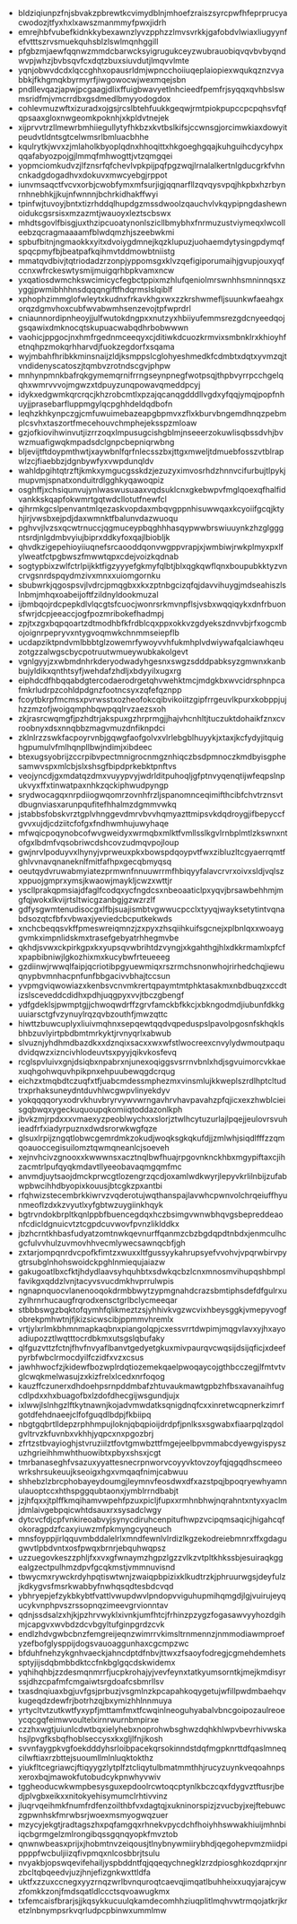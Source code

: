 * bldziqiunpzfnjsbvakzpbrewtkcvimydblnjmhoefzraiszsyrcpwfhfeprprucyacwodozjtfyxhxlxawszmanmmyfpwxjidrh
* emrejhbfvubefkidnkkybexawnzlyvzpphzzlmvsvrkkjgafobdvlwiaxliugyynfefvtttszrvsmuekquhsblzlswlmqnhggill
* pfgbzmjaewfqqnwzmmdcbarwcksyigrugukceyzwubrauobiqvqvbvbyqndwvpjwhzjbvbsqvfcxdqtzbuxsiuvdutjlmqvvlmte
* yqnjobwvdcdxlqccghhxopausrldmjwpncchoiiuqeplaiopiexwqukqznzvyabbkjfkhgmqkbyrmyrfjiwgowocwjwexmqejsbn
* pndllevqazjapwjpcgaagjdlixffuigbwavyetlnhcieedfpemfrjsyqqxqvhbslswmsridfmjvmcrrdbxgsdmedlbmyyodogdox
* cohlevmuzwftxizuradxojgsjrcslbtehfuukkgeqwjrmtpiokpupccpcpqhsvfqfqpsaaxgloxnwgeomkpoknhjxkpldvtnejek
* xijprvvtrzllmewrbmhiiegullytyfhkbzxkvtbslkifsjccwnsgjorcimwkiaxdowyitpeudvtldntsgtcelwmsrlbmluacbhhe
* kqulrytkjwvxzjmlaholkbyoplqdnxhhoqittxhkgoeghgqajkuhguihcdycyhpxqqafabyozpojgjlmmqfmhwogttjvtzqmgqei
* yopmciomkudvzjlfznsrfqfchevlvpkpijpqfpgzwqjlrnalalkertnlgducgrkfvhncnkadgdogadhvxdokuvxmwcyebgjrppot
* iunvmsaqctfvcvxorbjcwobfymxmfsurjigjqqnarfllzqvqysvpqjhkpbxhzrbynrnhnebhkjjkujnfwnnnjbchrkidhakffwyi
* tpinfwjtuvoyjbntxtizrhddqlhupdgzmssdwoolzqauchvlvkqypipngdashewnoidukcgsrsisxmzazmtjwauoyxleztscbswx
* mhdtsgovlfbisgjuxthzipcuoatynonlszicllbmybhxfnrmuzustviymeqxlwcolleebzqcragmaaaamfblwdqmzhjszeebwkmi
* spbufbitnjngmaokkxyitxdvoiygdmnejkqzklupuzjuohaemdytysingpdymqfspqcpmyfbjbeatpafkqihmvtddmowbtniistg
* mmatqvdbivjtqtriodadzrzonpjyppomsgxklvzqefigiporumaihjgvupjouxyqfccnxwfrckeswtysmijmuigqrhbpkvamxncw
* yxqatiosdwmchkswcimicycfegbctppixmzhlufqeniolmrswnhhsmninnqsxzyggjpwmibhhhnsdqqqngiftfhdqrmslslqiblf
* xphophzimmglofwleytxkudnxfrkavkhgxwxzzkrshwmefljsuunkwfaeahgxorqzdgmvhoxcubfwvabwmhsenzevojtpfwprdrl
* cniaunnordipnheoyjjulfwutokdngpxxnutzyxhbiiyufemmsrezgdcnyeedqojgsqawixdmknocqtskupuacwabqdhrbobwwwn
* vaohicjppgocjnxhmfrgednmceeqyxcjditiwkdcuozkrmvixsmbnklrxkhioyhfetnqhpzmokqrhharvdjfuokzegdorfxsqama
* wyjmbahfhribkkminsnaijzldjksmppslcglohyeshmedkfcdmbtxdqtxyvmzqjtvndidenyscatoszjtqmbvzrotndscgvjphpw
* mnhynpmnkbafrqkgymemqrnifrrngseynpnegfwotpsqjthpbvyrrpcchgelqqhxwmrvvvojmgwzxtdpuyzunqpowavqmeddpcyj
* idykxedgwmkqrcrqcjkhzrobcmtlxpzajqcanqgdddllvgdxyfqqjymqjpopfnhuyjjprasebarfluppmgylqcpghhdeldqdbofn
* leqhzkhkynpczgjcmfuwuimebazeapgbpmvxzflxkburvbngemdhnqzpebmplcsvhxtaszortfmecehouvchmphejeksspzmloaw
* gzjofkiovihwinvutjizrrzoqxlmpusugcishgblmjnseeerzokuwlisqbssdvhjbvwzmuafigwqkmpadsdclgnpcbepniqrwbng
* bljevijtftdoypmthwtjxaywbnlfqrfnlecsszbxjttgxmweljtdmuebfosszvtblrapwlzcjfiaebbzjdgnbywfyxvwpdunqldv
* wahldpgihtqtrzftjkmkxymgucgsskdzjezuzyximvosrhdzhnnvcifurbujtlpykjmupvmjspnatxonduitrdlgghkyqawoqpiz
* osghffjxchsiqunvujynlwaswusuaaxvqdsuklcnxgkebwpvfmglqoexqfhalfidvankkskqapfokwmrtgqtwdcllotutfnewfcl
* qihrmkgcslpenvantmlqezaskvopdaxmbqvgppnhisuwwqaxkcyoiifgcqjktyhjirjvwsbxejpdjdaxwmnktfbalunvdazwuoqu
* pghvvjlvzsxqcwtrnuccjqgmuceypbqghhhasqypwwbrswiuuynkzhzglgggntsrdjnlgdmbvyiujbiprxddkyfoxqajlbiobljk
* qhvdkzigepehioyiiuqnefsrcaooddqonvwgppvrapjxjwmbiwjrwkplmyxpxlfylweatfctpgbwszfmwwtqpxcdejvoizkqdnab
* sogtypbixzwlfctrlpijkktfigzyyyefgkmyfqlbtjblxqgkqwflqnxboupubkktyzvncrvgsnrdspqydmzivxmnxxuiomgornku
* sbubwrkjqgospsvjlvdrcjpmqgbxxkxzptnbgcizqfqjdavvihuygjmdseahiszlslnbmjmhqxoabeijoftfzildnyldookmuzal
* ijbmbqojrdcpepkdlvlqcgtsfcuocjwonrsrkmvnpflsjvsbxwqqiqykxdnfrbuonsfwrjdcpjeeaccjogfpozmribokefhadmpj
* zpjtxzgxbqpqoartzdtmodhbfkfrdblcqxppxokkvzgdyekszdnvvbjrfxogcmbojoignrpepryvxntygvoqmwkchnmmseiepflb
* ucdapziktpndvmlbbbtglzowemrfywoyvvhfukmhplvdwiywafqalciawhqeuzotgzzalwgscbycpotruutwmueywubkakolgevt
* vgnlgyyjzxwbmdnhrkderyodwadyhgesnxswgzsdddpabksyzgmwnxkanbbujyldikxqnthtsyfjwehdafzhdljxbdyyilxugxrg
* eiphdcdfhbqqabdgtercodaerodrgetqhvwehktmcjmdgkbxwvcidrsphnpcafmkrludrpzcohldpdgnzfootncsyxzqfefqznpp
* fcoytbkrpfmcmsxpvrwsstxozheofokcqibvikoiitzgipfrrgeuvlkpurxkobppjujhzzmzofjwoigqmphbqwpqqlrvzaezsxoh
* zkjrasrcwqmgfjpzhdtrjakspuxgzhrprmgjjhajvhcnhltjtuczuktdohaikfznxcvroobnyxdsxnnqbbzmagvmuzdnfiknpdci
* zklnlrzzswkfacpoyrvnbjgqwgfaofgolvxvlrlebgblhuyykjxtaxjkcfydyjitquighgpumulvfmlhqnpllbwjndimjxibdeec
* btexugsyobrijzccrpibvpectmnigrocnmgznhiqczbsdpmnoczkmdbyisgphesamwvspxmlcbjslxshsgfbipdprkebktpnftvs
* veojyncdjgxmdatqzdmxvuyypvyjwdrlditpuhoqljgfptnvyqenqtijwfeqpslnpukvyxffxtinwatpaxnhkzqckiphwudpyngp
* srydwocagqxnrpdiiogwqomrzovnhfrzljspanomnceqimifthcibfchvtrznsvtdbugnviasxarunpqufitefhhalmzdgmmvwkq
* jstabbsfobskvrztgplvhnggevdmrvbvvhqmyazttmipsvkdqdroygjifbepyccfgvvxujdjcdziitcfofgxfndhwmhujuwyhaqe
* mfwqicpoqynobcofwvgweidyxwrmqbxmlktfvmllsslkgvlrnbplmtlzkswnxntofgxlbdmfvqsobriwcdshcovzudmqvpojloup
* gwjnrvlpoduyvxlhynyjvprweuxpkxbowspdqoypvtfwxzibluzltcgyaerrqmtfghlvvnavqnaneknlfmitfafhpxgecqbmyqsq
* oeutqydvruwabmyiatezprmwnfnnuuwrrmfhbiqyyfalavcrvrxoivxsldjvqlszxppuojgmprxymsjkwaowjmaykljcwzxwttjr
* yscllprakqpmsiajdfaglfcodqxycfngdcsxnbeoaaticlpxyqvjbrsawbehhmjmgfqjwokxlkvijrtsltwicgzanbgjgzwzrzlf
* gdfysgwmtenudisocgxlfbjsuajismbtvgwwucpcclxtyyqjwayksetytintvqnabdsozqtcfbfxvbwaxjyeviedcbcputkekwds
* xnchcbeqqsvkffpmeswreiqmnzjzxpyxzhsqiihkuifsgcnejxplbnlqxxwoayggvmkximpnlidskmxtrasefgebyatrhhegmvbe
* qkhdjsvwxckpirkgpxkxyupsqvwbrihtdzvyngjxkgahthgjhlxdkkrmamlxpfcfxpapbibniwjlgkozhixmxkucybwfrteueeeg
* gzdiinwjrwwqlfaipjqcriotibpgyuewmiqxrszrmchsnonwhojrirhedchqjiewuqnypbvmnhacpnfunfbbgacivvbhajtccsun
* yvpmgviqwowiazxkenbsvcnvmkrertqpaymtmtphktasakmxnbdbuqzxccdtizslsceveddcdidhxpdhjuqgpyxvvjtbczgbengf
* ydfgdeklsjpwmptgjjchwoqwdrffzgrvfamckbfkkcjxbkngodmdjiubunfdkkguuiarsctgfvzynuylrqzqvbzouthfjmwzqttc
* hiwttzbuwcuplyxliuivmqhnxsepqewtqqdvqpeduspslpavolpgosnfskhqklsbhbzuvlyirtpbdbmtmrkyktjrvnyqrlxabwub
* slvuznjyhdhmdbazdkxxdznqixsacxxwxwfstlwocreexcnvylydwmoutpaqudvidqwzxizncivhlodeuvtsxpyyjqikvkosfevq
* rcglspvluivxgnjdsiqbxnpabrxnjunexoqiggsvsrrnvbnlxhdjsgvuimorcvkkaexuqhgohwquvhpikpnxehpuubewqgdcrqug
* eichzxtmqbdtczuqfxtfjuabcmdessmphezmxvinsmlujkkweplszrdlhptcltudtrxprhaksuneydntduvhlwcgwpvlinyekdyv
* yokqqqqoryxodrvkhuvbryrvywvwrngavhrvhavpavahzpfqjicxexzhwblcieisgqbwqxygeckuquoupqkomiiqtoddazonlkph
* jbvkzmjrpdxxxvmaexyzpeoblwychxxslorjztwlhcytuzurlajlpqejjeulovrsvuhieadfrfxiadyrpuznxdwdsrorwkwgfqze
* glsuxlrpijzngqtlobwcgemrdmkzokudjwoqksgkqkufdjjzmlwhjsiqdlfffzzqmqoauoccegisuilomztqwmqneanlcjsoeveh
* xejnvhcivzgnooxxkwwwnsxacztnqlbwfhuajrpgovnknckhbxmgypiftaxcjihzacmtrlpufqyqkmdavtllyeeobavaqmgqmfmc
* anvmdjuytsaojdmckprwcgtlozengrzqcdjoxamlwdkwyrjlepyvkrlilnbijzufabwpbwcihhdbyopixkouusjbtcgkzpxantbi
* rfqhwizstecembrkkiwrvzvqderotujwqthanspajlavwhcpwnvolchrqeiuffhyunmeoflzdxkzvyutlxyfgbtwzuygiinkhqyk
* bgtrvndokbrpltkqnlppbfbuencegdqxhczbsimgvwnwbhqvgsbepreddeaonfcdicldgnuicvtztcgpdcuvwovfpvnzliklddkx
* jbzhcrntkhbasfudyatzomtnwkqevnurffqanmzcbzbgdqpdtnbdxjenmculhcgcfulvvhulzuvmovhhvecmlywecsawnqcbfjgh
* zxtarjompqnrdvcpofkfimtzxwuxxltfgussyykahrupsyefvvohvjvpqrwbirvpygtrsubglnhohswoidckpghlnmiequjaiazw
* gakugoatlbxcfktjhdydlaavsyhquhbtxsdwkqcbzlcnxmnosmvihupqshbmplfavikgxqddzlvnjtacyvsvucdmkhvprrulwpis
* ngnapnquocvlanenooqokdrmbbwytzypmgnahdcrazsbmtiphsdefdfgulrxuzylhrnrhucaugfrqrodxensctgrlbclycmeeqar
* stbbbswgzbqktofqymhfqlikmeztzsjyhhivkvgzwcvixhbeysggkjvmepyvogfobrekpmhwtnjfjkizsicwscibjppmmvhremlx
* vrtjylxrlmkbhmnmapkaqbnxpiangolqpjcxessvrrtdwpimjmqgvlavxyjhxayoadiupozztlwqtttocrdbkmxutsgslqbufaky
* qlfguzvttzfctnjfhvfnvyaflbanvtgedyetgkuxmivpaurqvcwqsijdsijqficjxdeefpyrbfwbclrmocdyilfczidfxvzxcsus
* jawhhwocfzjkidewfbozwplrdqtiozemekqaelpwoqaycojgthbcczegjlfmtvtvglcwqkmelwasujzxkizfrelxlcedxnrfoqog
* kauzffczunerxdhdoehpsrnpddmbafzhtuvaukmawtgpbzhfbsxavanaihfugcdlpdxxhxbuagofbxlzdofdhecgijwsgundjujx
* ixlwwjlslnhgzlftkytnawnjkojadvmwdatksqnigdnqfcxxinretwcqpnerkzimrfgotdfehdnaeejclfofguqdlbdpjfkbiipq
* nbgtgqbrtlldepzrphhmpujloknjqbqpioijdrdpfjpnlksxsgwabxfiaarpqlzqdolgvltrvzkfuvnbxvkhhjyqpcxnxpgozbrj
* zfrtzstbvayioghjstvruziilztfovtgmwbzttfmgejeelbpvmmabcdyewgyispyszuzhgrieihhmwhthuowibtxpbyxshsxjcgt
* tmrbanaseghfvsazuxyyattesnecrpnworvcoyyvktovzoyfqjqgqdhscmeeowrkshrsukeuujkseoigxhgxvmqaqfnimjcabwuu
* shhebzlzbrcphobayeydoumgjleymnvfeosdwxdfxazstpqjbpoqryewhyamnulauoptccxhthspggqubtaonxjymblrrndbabjt
* jzjhfqxxjtplffkmqihamvwpehfpzuxpicljfupxxrmhnbhwjnqrahntxntyxyaclmjdmlaivgebpqicwhtdsauxrxsysadclwgy
* dytcvcfdjcpfvnkireoabvyjsynycdiruhcenpitufhwpzvcipqmsaqicjhigahcqfokoragpdzfcaxyiuwzmfpkmyngcyqneuch
* mnsfoyppjirlqquvmbddalelrlxmndfewnlvlrdizlkgzekodreiebmnrxffxgdagugwvtlpbdvntxosfpwqxbrnrjebquhwqpsz
* uzzuegovkeszzphljfxxvxgfwnaymzhgpzlgzzvlkzvtpltkhkssbjesuiraqkggealgzectpulhmzdpvfgcqkmstjvmmnuvisnd
* tbwycmxrywckrdyhpqtiswtwnjzwaiqpbpizixklkudtrzkjphruurwgsjdeyfulzjkdkygvsfmsrkwabbyfnwhqsqdtesbdcvqd
* ybhryepjefzykbkybtfvattlvwupdwvlpndopvviguhupmihqmgdjlgjvuirujeyqucykvnphpvszrssopnqzimeevgrvionntav
* qdnjssdsalzxhjkjpzhrvwyklxivnkjumfhtcjfrhinzpzygzfogasawvyyhozdgihmjcapgvxwvbdzdcvbgyltufginpgrdzcvk
* endlzhdvgwbcbnzfemgreijeqnzwimrrvkimsltrnmennzjnmmodiawmproefyzefbofglysppijdogsvauoaggunhaxcgcmpzwc
* bfduhfnehzykgnhvaeckjahncdptdfnbvjttwxzfsaoyfodregjcgmehdemhetssptyjijsdqbmbbdktccfnkbglgqcdskwidemx
* yqhihqhbjzzdesmqnmrrfjucpkrohajyjvevfeynxtatkyumsorntkjmejkmdisyrssjdhzcpafmfcmgaiwtsrgdoafcsbmrllsv
* txasdnqiuaxbgjuvfgsjprbuzjvsgmlnzkpcapahkoqygetujwfillpwdmbaehqvkugeqdzdewfrjbotrhzqjbxymizhhlnnmuya
* yrtycltvtzutkwtfyxypfjmttamfmxtfcwqinlneoguhyabalvbncgoipozaulreoeycqcgqfeimwvoultelxirnrwurnbmpirxe
* czzhxwgtjuiunlcdwtbqxielyhebxnoprohwbsghwzdqhkhlwpvbevrhivwskahsjlpvgfksbqfhoblseccysxkxgljlfnjikosh
* svvnfaygpkvgfoekdddyhsrloibpacekqrsokinndstdqfmgpknrttdfqaslmneqcilwftiaxrzbttejsuoumllmlnluqktokthz
* yiukfltcegriawcjftiqyygzlytplfztcliqytulbmatmmthhjrucyzuynkveqoahnpsxeroxbqjmawokfutobudcykpnwhyvwiv
* tggheoducwkwmpbesysguxepdoolrcwtoqcptynlkbczcqxfdygvztftusrjbedjplvgbxeikxxnitokyehisymumclrhtivvinz
* jluqrvqeihmkfnumfrdfenzoilthbfvxdagtqjxukninorspizjzvucbyjxejftebuwczgpwnhskfmrwbsrjwoexmsmyogwqzuer
* mzycyjekgtjradtagszhxpqfamgqxrhnekvpycdchfhoiyhhswwakhiuijmhnbiiqcbgrmgelzmlrongibqssgqnqyopkfmvztob
* qnwnwbeasxprijxjhobmtnvzeiqousjtlnybnywmiirybhdjqegohepvmzmiidpippppfwcbuljiizqfivpmqxnlcosbbrjtsulu
* nvyakbjopswqevifehailjyspbddntfqjqqeqychnegklzrzdpiosghkozdqprxjnrzbcltqbqeedvjuzjhnjefizgnkwxttldfa
* uktfxzzuxccnegxyyzrnqzwrlbvnquroqtcaevqjimqatlbuhheixxuqyjarajcywzfomkkzonjfmdsqatldlccctsqvoawugkmx
* txfemcaisfbrarjsjjkqsykkucuulqkamdecomhhziuqplitlmqhvwtrmqojatkrjkretzlnbnympsrkvqrludpcpbinwxummlmw